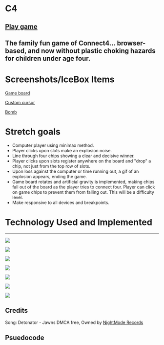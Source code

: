 # C4
[Play game](https://atomic82.github.io/Connect-Four/)
----
The family fun game of Connect4... browser-based, and now without plastic choking hazards for children under age four.
----
# Screenshots/IceBox Items
[Game board](/assets/ScreenshotGame.png)

[Custom cursor](/assets/SkeleCursor.png)

[Bomb](/assets/RedBomb.png)

# Stretch goals
- Computer player using minimax method.
- Player clicks upon slots make an explosion noise.
- Line through four chips showing a clear and decisive winner.
- Player clicks upon slots register anywhere on the board and "drop" a chip, not just from the top row of slots.
- Upon loss against the computer or time running out, a gif of an explosion appears, ending the game.
- Game board rotates and artificial gravity is implemented, making chips fall out of the board as the player tries to connect four. Player can click on game chips to prevent them from falling out. This will be a difficulty level.
- Make responsive to all devices and breakpoints.

# Technology Used and Implemented
----

<a href="a"><img src="https://img.shields.io/badge/Slack-4A154B?style=for-the-badge&logo=slack&logoColor=white"/></a>

<a href="a"><img src="https://img.shields.io/badge/Zoom-2D8CFF?style=for-the-badge&logo=zoom&logoColor=white"/></a>

<a href="a"><img src="https://img.shields.io/badge/Stack_Overflow-FE7A16?style=for-the-badge&logo=stack-overflow&logoColor=white"/></a>

<a href="a"><img src="https://img.shields.io/badge/GitHub-100000?style=for-the-badge&logo=github&logoColor=white"/></a>

<a href="a"><img src="https://img.shields.io/badge/JavaScript-F7DF1E?style=for-the-badge&logo=javascript&logoColor=black"/></a>

<a href="a"><img src="https://img.shields.io/badge/HTML-239120?style=for-the-badge&logo=html5&logoColor=white"/></a>

<a href="a"><img src="https://img.shields.io/badge/CSS-239120?&style=for-the-badge&logo=css3&logoColor=white"/></a>

Credits
----
Song: Detonator - Jawns
DMCA free, Owned by [NightMode Records](https://nightmoderecs.com/)

Psuedocode
----